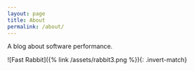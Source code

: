 ```yaml
---
layout: page
title: About
permalink: /about/
---
```


A blog about software performance.

![Fast Rabbit]({% link /assets/rabbit3.png %}){: .invert-match}

<script type="application/ld+json">
    {
      "@context": "https://schema.org",
      "@type": "Organization",
      "logo": "{{ site.logo | absolute_url }}",
      "name": "Performance Matters",
      "url": "{{ site.url }}"
    }
</script>

